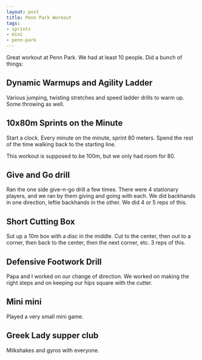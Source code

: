 ```yaml
---
layout: post
title: Penn Park Workout
tags:
- sprints
- mini
- penn-park
---
```


Great workout at Penn Park. We had at least 10 people. Did a bunch of things:

## Dynamic Warmups and Agility Ladder

Various jumping, twisting stretches and speed ladder drills to warm up. Some throwing as well.

## 10x80m Sprints on the Minute

Start a clock. Every minute on the minute, sprint 80 meters. Spend the rest of the time walking back to the starting line. 

This workout is supposed to be 100m, but we only had room for 80.

## Give and Go drill

Ran the one side give-n-go drill a few times. There were 4 stationary players, and we ran by them giving and going with each. We did backhands in one direction, leftie backhands in the other. We did 4 or 5 reps of this.

## Short Cutting Box

Sut up a 10m box with a disc in the middle. Cut to the center, then out to a corner, then back to the center, then the next corner, etc. 3 reps of this.

## Defensive Footwork Drill

Papa and I worked on our change of direction. We worked on making the right steps and on keeping our hips square with the cutter. 

## Mini mini

Played a very small mini game.

## Greek Lady supper club

Milkshakes and gyros with everyone.
